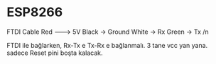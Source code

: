 # ESP8266

FTDI Cable
Red ---> 5V
Black -> Ground
White -> Rx
Green -> Tx /n

FTDI ile bağlarken,
Rx-Tx e
Tx-Rx e bağlanmalı.
3 tane vcc yan yana. sadece Reset pini boşta kalacak.
